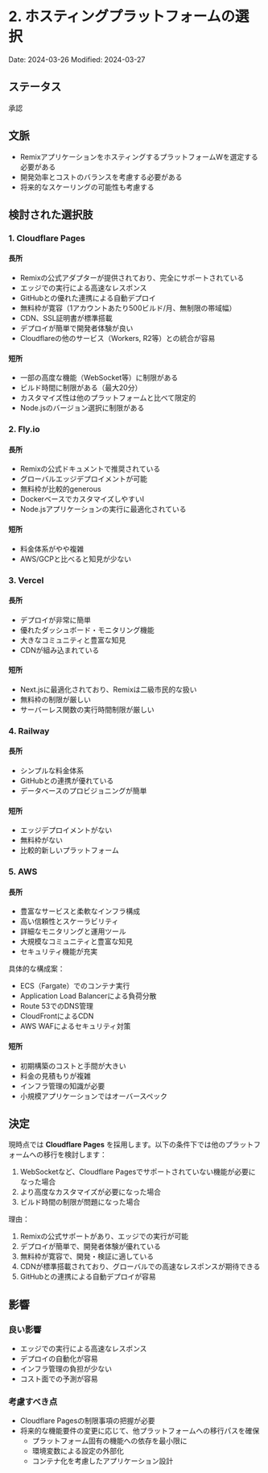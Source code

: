 # 2. ホスティングプラットフォームの選択

Date: 2024-03-26
Modified: 2024-03-27

## ステータス

承認

## 文脈

- RemixアプリケーションをホスティングするプラットフォームWを選定する必要がある
- 開発効率とコストのバランスを考慮する必要がある
- 将来的なスケーリングの可能性も考慮する

## 検討された選択肢

### 1. Cloudflare Pages

#### 長所
- Remixの公式アダプターが提供されており、完全にサポートされている
- エッジでの実行による高速なレスポンス
- GitHubとの優れた連携による自動デプロイ
- 無料枠が寛容（1アカウントあたり500ビルド/月、無制限の帯域幅）
- CDN、SSL証明書が標準搭載
- デプロイが簡単で開発者体験が良い
- Cloudflareの他のサービス（Workers, R2等）との統合が容易

#### 短所
- 一部の高度な機能（WebSocket等）に制限がある
- ビルド時間に制限がある（最大20分）
- カスタマイズ性は他のプラットフォームと比べて限定的
- Node.jsのバージョン選択に制限がある

### 2. Fly.io

#### 長所
- Remixの公式ドキュメントで推奨されている
- グローバルエッジデプロイメントが可能
- 無料枠が比較的generous
- DockerベースでカスタマイズしやすいI
- Node.jsアプリケーションの実行に最適化されている

#### 短所
- 料金体系がやや複雑
- AWS/GCPと比べると知見が少ない

### 3. Vercel

#### 長所
- デプロイが非常に簡単
- 優れたダッシュボード・モニタリング機能
- 大きなコミュニティと豊富な知見
- CDNが組み込まれている

#### 短所
- Next.jsに最適化されており、Remixは二級市民的な扱い
- 無料枠の制限が厳しい
- サーバーレス関数の実行時間制限が厳しい

### 4. Railway

#### 長所
- シンプルな料金体系
- GitHubとの連携が優れている
- データベースのプロビジョニングが簡単

#### 短所
- エッジデプロイメントがない
- 無料枠がない
- 比較的新しいプラットフォーム

### 5. AWS

#### 長所
- 豊富なサービスと柔軟なインフラ構成
- 高い信頼性とスケーラビリティ
- 詳細なモニタリングと運用ツール
- 大規模なコミュニティと豊富な知見
- セキュリティ機能が充実

具体的な構成案：
- ECS（Fargate）でのコンテナ実行
- Application Load Balancerによる負荷分散
- Route 53でのDNS管理
- CloudFrontによるCDN
- AWS WAFによるセキュリティ対策

#### 短所
- 初期構築のコストと手間が大きい
- 料金の見積もりが複雑
- インフラ管理の知識が必要
- 小規模アプリケーションではオーバースペック

## 決定

現時点では **Cloudflare Pages** を採用します。以下の条件下では他のプラットフォームへの移行を検討します：

1. WebSocketなど、Cloudflare Pagesでサポートされていない機能が必要になった場合
2. より高度なカスタマイズが必要になった場合
3. ビルド時間の制限が問題になった場合

理由：
1. Remixの公式サポートがあり、エッジでの実行が可能
2. デプロイが簡単で、開発者体験が優れている
3. 無料枠が寛容で、開発・検証に適している
4. CDNが標準搭載されており、グローバルでの高速なレスポンスが期待できる
5. GitHubとの連携による自動デプロイが容易

## 影響

### 良い影響
- エッジでの実行による高速なレスポンス
- デプロイの自動化が容易
- インフラ管理の負担が少ない
- コスト面での予測が容易

### 考慮すべき点
- Cloudflare Pagesの制限事項の把握が必要
- 将来的な機能要件の変更に応じて、他プラットフォームへの移行パスを確保
  - プラットフォーム固有の機能への依存を最小限に
  - 環境変数による設定の外部化
  - コンテナ化を考慮したアプリケーション設計
